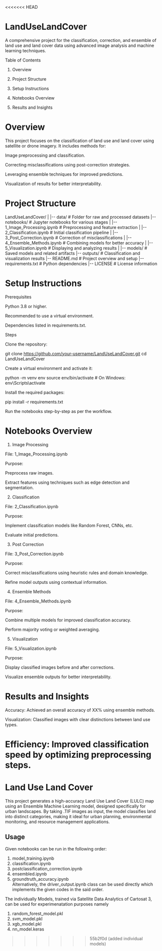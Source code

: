 <<<<<<< HEAD
# LandUseLandCover
A comprehensive project for the classification, correction, and ensemble of land use and land cover data using advanced image analysis and machine learning techniques.

Table of Contents

1. Overview

2. Project Structure

3. Setup Instructions

4. Notebooks Overview

5. Results and Insights



# Overview

This project focuses on the classification of land use and land cover using satellite or drone imagery. It includes methods for:

Image preprocessing and classification.

Correcting misclassifications using post-correction strategies.

Leveraging ensemble techniques for improved predictions.

Visualization of results for better interpretability.

# Project Structure

LandUseLandCover/
|
|-- data/                   # Folder for raw and processed datasets
|-- notebooks/              # Jupyter notebooks for various stages
|   |-- 1_Image_Processing.ipynb  # Preprocessing and feature extraction
|   |-- 2_Classification.ipynb    # Initial classification pipeline
|   |-- 3_Post_Correction.ipynb   # Correction of misclassifications
|   |-- 4_Ensemble_Methods.ipynb  # Combining models for better accuracy
|   |-- 5_Visualization.ipynb     # Displaying and analyzing results
|
|-- models/                # Saved models and related artifacts
|-- outputs/               # Classification and visualization results
|-- README.md              # Project overview and setup
|-- requirements.txt       # Python dependencies
|-- LICENSE                # License information

# Setup Instructions

Prerequisites

Python 3.8 or higher.

Recommended to use a virtual environment.

Dependencies listed in requirements.txt.

Steps

Clone the repository:

git clone https://github.com/your-username/LandUseLandCover.git
cd LandUseLandCover

Create a virtual environment and activate it:

python -m venv env
source env/bin/activate  # On Windows: env\Scripts\activate

Install the required packages:

pip install -r requirements.txt

Run the notebooks step-by-step as per the workflow.

# Notebooks Overview

1. Image Processing

File: 1_Image_Processing.ipynb

Purpose:

Preprocess raw images.

Extract features using techniques such as edge detection and segmentation.

2. Classification

File: 2_Classification.ipynb

Purpose:

Implement classification models like Random Forest, CNNs, etc.

Evaluate initial predictions.

3. Post Correction

File: 3_Post_Correction.ipynb

Purpose:

Correct misclassifications using heuristic rules and domain knowledge.

Refine model outputs using contextual information.

4. Ensemble Methods

File: 4_Ensemble_Methods.ipynb

Purpose:

Combine multiple models for improved classification accuracy.

Perform majority voting or weighted averaging.

5. Visualization

File: 5_Visualization.ipynb

Purpose:

Display classified images before and after corrections.

Visualize ensemble outputs for better interpretability.

# Results and Insights

Accuracy: Achieved an overall accuracy of XX% using ensemble methods.

Visualization: Classified images with clear distinctions between land use types.

Efficiency: Improved classification speed by optimizing preprocessing steps.
=======

# Land Use Land Cover

This project generates a high-accuracy Land Use Land Cover (LULC) map using an Ensemble Machine Learning model, designed specifically for urban landscapes. By taking .TIF images as input, the model classifies land into distinct categories, making it ideal for urban planning, environmental monitoring, and resource management applications.
## Usage

Given notebooks can be run in the following order:
1. model_training.ipynb
2. classification.ipynb
3. postclassification_correction.ipynb
4. ensembled.ipynb
5. groundtruth_accuracy.ipynb
\
Alternatively, the driver_output.ipynb class can be used directly which implements the given codes in the said order.

The individually Models, trained via Satellite Data Analytics of Cartosat 3, can be used for experimenatation purposes namely 
1. random_forest_model.pkl
2. svm_model.pkl
3. xgb_model.pkl
4. nn_model.keras

>>>>>>> 55b2f0d (added individual models)
